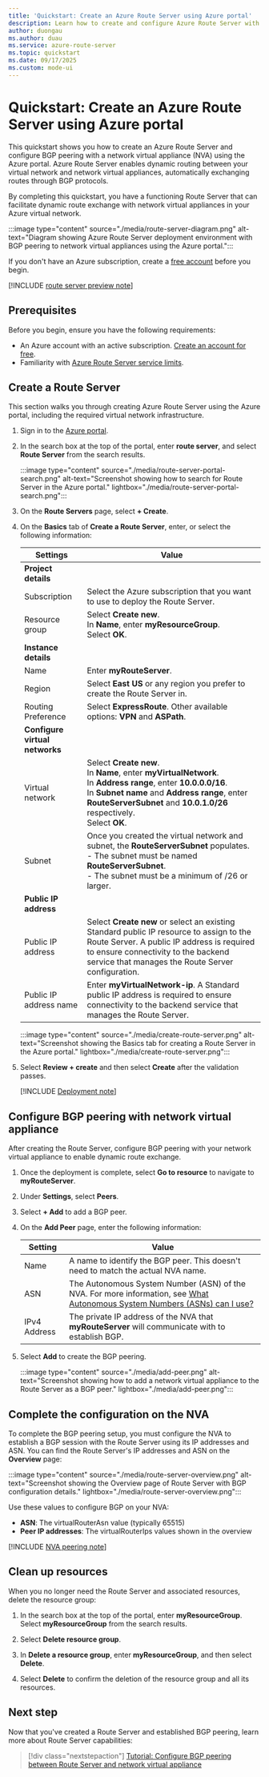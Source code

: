 ```yaml
---
title: 'Quickstart: Create an Azure Route Server using Azure portal'
description: Learn how to create and configure Azure Route Server with BGP peering to network virtual appliances using the Azure portal for dynamic routing in your virtual network.
author: duongau
ms.author: duau
ms.service: azure-route-server
ms.topic: quickstart
ms.date: 09/17/2025
ms.custom: mode-ui
---
```


# Quickstart: Create an Azure Route Server using Azure portal

This quickstart shows you how to create an Azure Route Server and configure BGP peering with a network virtual appliance (NVA) using the Azure portal. Azure Route Server enables dynamic routing between your virtual network and network virtual appliances, automatically exchanging routes through BGP protocols.

By completing this quickstart, you have a functioning Route Server that can facilitate dynamic route exchange with network virtual appliances in your Azure virtual network.

:::image type="content" source="./media/route-server-diagram.png" alt-text="Diagram showing Azure Route Server deployment environment with BGP peering to network virtual appliances using the Azure portal.":::

If you don't have an Azure subscription, create a [free account](https://azure.microsoft.com/pricing/purchase-options/azure-account?cid=msft_learn) before you begin.

[!INCLUDE [route server preview note](../../includes/route-server-note-preview-date.md)]

## Prerequisites

Before you begin, ensure you have the following requirements:

- An Azure account with an active subscription. [Create an account for free](https://azure.microsoft.com/pricing/purchase-options/azure-account?cid=msft_learn).
- Familiarity with [Azure Route Server service limits](route-server-faq.md#limitations).

## Create a Route Server

This section walks you through creating Azure Route Server using the Azure portal, including the required virtual network infrastructure.

1. Sign in to the [Azure portal](https://portal.azure.com).

1. In the search box at the top of the portal, enter **route server**, and select **Route Server** from the search results.

    :::image type="content" source="./media/route-server-portal-search.png" alt-text="Screenshot showing how to search for Route Server in the Azure portal." lightbox="./media/route-server-portal-search.png":::

1. On the **Route Servers** page, select **+ Create**.

1. On the **Basics** tab of **Create a Route Server**, enter, or select the following information:

    | Settings | Value |
    |----------|-------|
    | **Project details** |  |
    | Subscription | Select the Azure subscription that you want to use to deploy the Route Server. |
    | Resource group | Select **Create new**. <br>In **Name**, enter **myResourceGroup**. <br>Select **OK**. |
    | **Instance details** |  |
    | Name | Enter **myRouteServer**. |
    | Region | Select **East US** or any region you prefer to create the Route Server in. |
    | Routing Preference | Select **ExpressRoute**. Other available options: **VPN** and **ASPath**. |
    | **Configure virtual networks** |  |
    | Virtual network | Select **Create new**. <br>In **Name**, enter **myVirtualNetwork**. <br>In **Address range**, enter **10.0.0.0/16**. <br>In **Subnet name** and **Address range**, enter **RouteServerSubnet** and **10.0.1.0/26** respectively. <br>Select **OK**. |
    | Subnet | Once you created the virtual network and subnet, the **RouteServerSubnet** populates. <br>- The subnet must be named **RouteServerSubnet**.<br>- The subnet must be a minimum of /26 or larger. |
    | **Public IP address** |  |
    | Public IP address | Select **Create new** or select an existing Standard public IP resource to assign to the Route Server. A public IP address is required to ensure connectivity to the backend service that manages the Route Server configuration. |
    | Public IP address name | Enter **myVirtualNetwork-ip**. A Standard public IP address is required to ensure connectivity to the backend service that manages the Route Server. |

    :::image type="content" source="./media/create-route-server.png" alt-text="Screenshot showing the Basics tab for creating a Route Server in the Azure portal." lightbox="./media/create-route-server.png":::     

1. Select **Review + create** and then select **Create** after the validation passes.

    [!INCLUDE [Deployment note](../../includes/route-server-note-creation-time.md)]

## Configure BGP peering with network virtual appliance

After creating the Route Server, configure BGP peering with your network virtual appliance to enable dynamic route exchange.

1. Once the deployment is complete, select **Go to resource** to navigate to **myRouteServer**.

1. Under **Settings**, select **Peers**.

1. Select **+ Add** to add a BGP peer.

1. On the **Add Peer** page, enter the following information:

    | Setting | Value |
    | ------- | ----- |
    | Name | A name to identify the BGP peer. This doesn't need to match the actual NVA name. |
    | ASN | The Autonomous System Number (ASN) of the NVA. For more information, see [What Autonomous System Numbers (ASNs) can I use?](route-server-faq.md#what-autonomous-system-numbers-asns-can-i-use) |
    | IPv4 Address | The private IP address of the NVA that **myRouteServer** will communicate with to establish BGP. |

1. Select **Add** to create the BGP peering.

    :::image type="content" source="./media/add-peer.png" alt-text="Screenshot showing how to add a network virtual appliance to the Route Server as a BGP peer." lightbox="./media/add-peer.png":::

## Complete the configuration on the NVA

To complete the BGP peering setup, you must configure the NVA to establish a BGP session with the Route Server using its IP addresses and ASN. You can find the Route Server's IP addresses and ASN on the **Overview** page:

:::image type="content" source="./media/route-server-overview.png" alt-text="Screenshot showing the Overview page of Route Server with BGP configuration details." lightbox="./media/route-server-overview.png":::

Use these values to configure BGP on your NVA:
- **ASN**: The virtualRouterAsn value (typically 65515)  
- **Peer IP addresses**: The virtualRouterIps values shown in the overview

[!INCLUDE [NVA peering note](../../includes/route-server-note-nva-peering.md)]

## Clean up resources

When you no longer need the Route Server and associated resources, delete the resource group:

1. In the search box at the top of the portal, enter **myResourceGroup**. Select **myResourceGroup** from the search results.

1. Select **Delete resource group**.

1. In **Delete a resource group**, enter **myResourceGroup**, and then select **Delete**.

1. Select **Delete** to confirm the deletion of the resource group and all its resources.

## Next step

Now that you've created a Route Server and established BGP peering, learn more about Route Server capabilities:

> [!div class="nextstepaction"]
> [Tutorial: Configure BGP peering between Route Server and network virtual appliance](peer-route-server-with-virtual-appliance.md)
